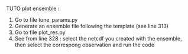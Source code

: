 


TUTO plot ensemble : 
1) Go to file tune_params.py
2) Generate an ensemble file following the template (see line 313)
3) Go to file plot_res.py
4) See from line 328 : select the netcdf you created with the ensemble, then select the correspong observation and run the code 